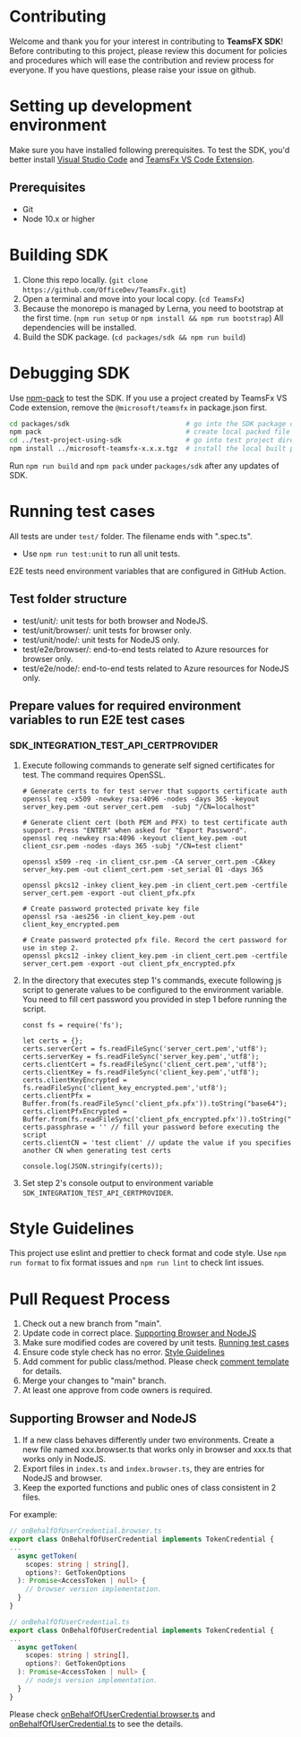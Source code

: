# Contributing

Welcome and thank you for your interest in contributing to **TeamsFX SDK**! Before contributing to this project, please review this document for policies and procedures which will ease the contribution and review process for everyone. If you have questions, please raise your issue on github.

# Setting up development environment

Make sure you have installed following prerequisites.
To test the SDK, you'd better install [Visual Studio Code](https://code.visualstudio.com/) and [TeamsFx VS Code Extension](https://github.com/OfficeDev/TeamsFx/tree/main/packages/vscode-extension).

## Prerequisites

- Git
- Node 10.x or higher

# Building SDK

1. Clone this repo locally. (`git clone https://github.com/OfficeDev/TeamsFx.git`)
2. Open a terminal and move into your local copy. (`cd TeamsFx`)
3. Because the monorepo is managed by Lerna, you need to bootstrap at the first time. (`npm run setup` or `npm install && npm run bootstrap`) All dependencies will be installed.
4. Build the SDK package. (`cd packages/sdk && npm run build`)

# Debugging SDK

Use [npm-pack](https://docs.npmjs.com/cli/v6/commands/npm-pack) to test the SDK.
If you use a project created by TeamsFx VS Code extension, remove the `@microsoft/teamsfx` in package.json first.

```bash
cd packages/sdk                             # go into the SDK package directory
npm pack                                    # create local packed file
cd ../test-project-using-sdk                # go into test project directory.
npm install ../microsoft-teamsfx-x.x.x.tgz  # install the local built package
```

Run `npm run build` and `npm pack` under `packages/sdk` after any updates of SDK.

# Running test cases

All tests are under `test/` folder. The filename ends with ".spec.ts".

- Use `npm run test:unit` to run all unit tests.

E2E tests need environment variables that are configured in GitHub Action.

## Test folder structure

- test/unit/: unit tests for both browser and NodeJS.
- test/unit/browser/: unit tests for browser only.
- test/unit/node/: unit tests for NodeJS only.
- test/e2e/browser/: end-to-end tests related to Azure resources for browser only.
- test/e2e/node/: end-to-end tests related to Azure resources for NodeJS only.

## Prepare values for required environment variables to run E2E test cases

### SDK_INTEGRATION_TEST_API_CERTPROVIDER
1. Execute following commands to generate self signed certificates for test. The command requires OpenSSL.
    ```
    # Generate certs to for test server that supports certificate auth
    openssl req -x509 -newkey rsa:4096 -nodes -days 365 -keyout server_key.pem -out server_cert.pem  -subj "/CN=localhost"

    # Generate client cert (both PEM and PFX) to test certificate auth support. Press "ENTER" when asked for "Export Password".
    openssl req -newkey rsa:4096 -keyout client_key.pem -out client_csr.pem -nodes -days 365 -subj "/CN=test client"

    openssl x509 -req -in client_csr.pem -CA server_cert.pem -CAkey server_key.pem -out client_cert.pem -set_serial 01 -days 365

    openssl pkcs12 -inkey client_key.pem -in client_cert.pem -certfile server_cert.pem -export -out client_pfx.pfx

    # Create password protected private key file
    openssl rsa -aes256 -in client_key.pem -out client_key_encrypted.pem

    # Create password protected pfx file. Record the cert password for use in step 2.
    openssl pkcs12 -inkey client_key.pem -in client_cert.pem -certfile server_cert.pem -export -out client_pfx_encrypted.pfx
    ```

2. In the directory that executes step 1's commands, execute following js script to generate values to be configured to the environment variable. You need to fill cert password you provided in step 1 before running the script.
    ```
    const fs = require('fs');

    let certs = {};
    certs.serverCert = fs.readFileSync('server_cert.pem','utf8');
    certs.serverKey = fs.readFileSync('server_key.pem','utf8');
    certs.clientCert = fs.readFileSync('client_cert.pem','utf8');
    certs.clientKey = fs.readFileSync('client_key.pem','utf8');
    certs.clientKeyEncrypted = fs.readFileSync('client_key_encrypted.pem','utf8');
    certs.clientPfx = Buffer.from(fs.readFileSync('client_pfx.pfx')).toString("base64");
    certs.clientPfxEncrypted = Buffer.from(fs.readFileSync('client_pfx_encrypted.pfx')).toString("base64");
    certs.passphrase = '' // fill your password before executing the script
    certs.clientCN = 'test client' // update the value if you specifies another CN when generating test certs

    console.log(JSON.stringify(certs));
    ```

3. Set step 2's console output to environment variable `SDK_INTEGRATION_TEST_API_CERTPROVIDER`.

# Style Guidelines

This project use eslint and prettier to check format and code style.
Use `npm run format` to fix format issues and `npm run lint` to check lint issues.

# Pull Request Process

1. Check out a new branch from "main".
2. Update code in correct place. [Supporting Browser and NodeJS](#supporting-browser-and-nodejs)
3. Make sure modified codes are covered by unit tests. [Running test cases](#running-test-cases)
4. Ensure code style check has no error. [Style Guidelines](#style-guidelines)
5. Add comment for public class/method. Please check [comment template](API_COMMENT.md) for details.
6. Merge your changes to "main" branch.
7. At least one approve from code owners is required.

## Supporting Browser and NodeJS

1. If a new class behaves differently under two environments. Create a new file named xxx.browser.ts that works only in browser and xxx.ts that works only in NodeJS.
2. Export files in `index.ts` and `index.browser.ts`, they are entries for NodeJS and browser.
3. Keep the exported functions and public ones of class consistent in 2 files.

For example:

```typescript
// onBehalfOfUserCredential.browser.ts
export class OnBehalfOfUserCredential implements TokenCredential {
...
  async getToken(
    scopes: string | string[],
    options?: GetTokenOptions
  ): Promise<AccessToken | null> {
    // browser version implementation.
  }
}

// onBehalfOfUserCredential.ts
export class OnBehalfOfUserCredential implements TokenCredential {
...
  async getToken(
    scopes: string | string[],
    options?: GetTokenOptions
  ): Promise<AccessToken | null> {
    // nodejs version implementation.
  }
}
```

Please check [onBehalfOfUserCredential.browser.ts](src/credential/onBehalfOfUserCredential.browser.ts) and [onBehalfOfUserCredential.ts](src/credential/onBehalfOfUserCredential.ts) to see the details.
